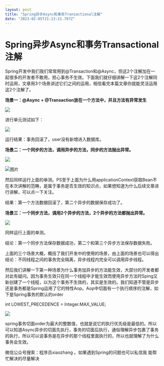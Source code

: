 ```yaml
---
layout: post
title: "Spring异步Async和事务Transactional注解"
date: "2023-02-05T21:13:21.707Z"
---
```

Spring异步Async和事务Transactional注解
===============================

Spring开发中我们我们常常用到@Transaction和@Async，但这2个注解加在一起很多的开发者不敢用，担心事务不生效。下面我们就仔细讲解一下这2个注解同时运用，文章用3个场景讲述它们之间的运用，相信看完本篇文章你就能灵活运用这2个注解了。

**场景一：@Async + @Transaction放在一个方法中，并且方法有异常发生**

![](https://img2023.cnblogs.com/blog/2591839/202302/2591839-20230205205309887-431673453.png)

进行单元测试如下：

![](https://img2023.cnblogs.com/blog/2591839/202302/2591839-20230205205352785-872243156.png)

运行结果：事务回滚了，user没有新增进入数据库。

**场景二：一个同步的方法，调用异步的方法，同步的方法抛出异常。**

**![](https://img2023.cnblogs.com/blog/2591839/202302/2591839-20230205205453411-412736221.png)**

![图片](https://img2023.cnblogs.com/blog/2591839/202302/2591839-20230205205802061-586695042.png)

然后同样运行上面的单测。PS至于上面为什么用applicationContext获取Bean不在本次讲解的范畴，是属于事务是否生效的知识点，如果想知道为什么后续文章进行讲解，可以点一下关注。

结果：第一个方法数据回滚了，第二个异步的数据保存成功了。

**场景三：一个同步方法，调用2个异步的方法，2个异步的方法都抛出异常。**

![](https://img2023.cnblogs.com/blog/2591839/202302/2591839-20230205205526806-1346127413.png)

同样运行上面的单测。

结论：第一个同步方法保存数据成功，第二个和第三个异步方法保存数据失败。

上面的三个场景大概，概括了我们开发中的使用的场景，由上面的场景也可以得出结论：不同线程之间的事务完全隔离，异步线程内完全可以调用异步线程。

然后我们讲解一下第一种场景为什么事务加异步的方法能生效，大部分的开发者都对此有疑问。因为事务生效只在同一个线程中才能生效而使用异步方法时Sping又新创建了一个线程，以为这个事务不生效的，其实是生效的。我们知道不管是异步还是事务都是Spring运用了它的特性Aop。Aop中切面有一个执行顺序的注解，如下是Spring事务的默认的order

int LOWEST\_PRECEDENCE = Integer.MAX\_VALUE;

![](https://img2023.cnblogs.com/blog/2591839/202302/2591839-20230205205608321-670836889.png)

spring事务切面order为最大的整数值，也就是说它的执行优先级是最低的。所以可以知道Async异步的切面先执行，事务的切面后执行，通俗理解异步包裹了事务的执行，所以可以说事务是在异步的那个线程里面执行的，所以也就理解了为什么事务会生效。

微信公众号搜索：程序员xiaozhang 。如果遇到Spring的问题也可以私信我 能帮忙解决的尽量解决